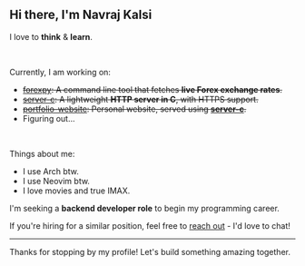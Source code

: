 ## Hi there, I'm Navraj Kalsi

I love to **think** & **learn**.

<br>

Currently, I am working on:
- ~~[forexpy](https://github.com/navrajkalsi/forexpy): A command line tool that fetches **live Forex exchange rates**.~~
- ~~[server-c](https://github.com/navrajkalsi/server-c): A lightweight **HTTP server in C**, with HTTPS support.~~
- ~~[portfolio-website](https://github.com/navrajkalsi/portfolio-website): Personal website, served using **[server-c](https://github.com/navrajkalsi/server-c)**.~~
- Figuring out...

<br>

Things about me:
- I use Arch btw.
- I use Neovim btw.
- I love movies and true IMAX.

I'm seeking a **backend developer role** to begin my programming career.

If you're hiring for a similar position, feel free to [reach out](mailto:navrajkalsi@icloud.com) - I'd love to chat!

---
Thanks for stopping by my profile! Let's build something amazing together.
